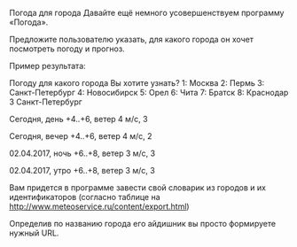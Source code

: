 ﻿Погода для города
Давайте ещё немного усовершенствуем программу «Погода».

Предложите пользователю указать, для какого города он хочет посмотреть погоду и прогноз.

Пример результата:

Погоду для какого города Вы хотите узнать?
1: Москва
2: Пермь
3: Санкт-Петербург
4: Новосибирск
5: Орел
6: Чита
7: Братск
8: Краснодар
3
Санкт-Петербург

Сегодня, день
+4..+6, ветер 4 м/с, 3

Сегодня, вечер
+4..+6, ветер 4 м/с, 2

02.04.2017, ночь
+6..+8, ветер 3 м/с, 3

02.04.2017, утро
+6..+8, ветер 3 м/с, 3

Вам придется в программе завести свой словарик из городов и их идентификаторов (согласно таблице на http://www.meteoservice.ru/content/export.html)

Определив по названию города его айдишник вы просто формируете нужный URL.